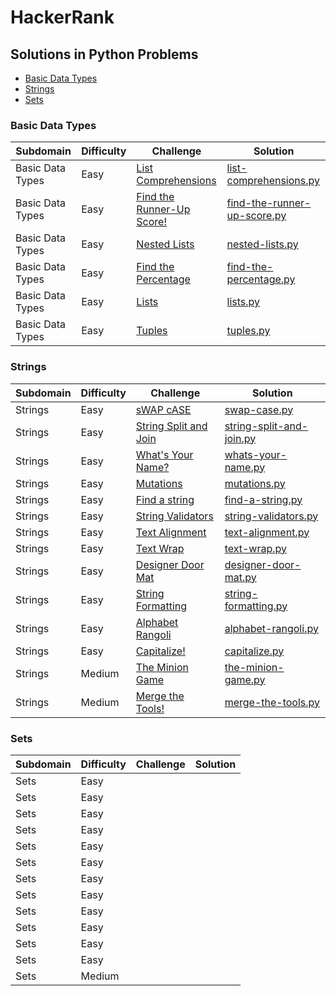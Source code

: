 # HackerRank
## Solutions in Python Problems
- [Basic Data Types](#data-types)
- [Strings](#strings)
- [Sets](#sets)

### Basic Data Types
| Subdomain |	Difficulty | Challenge	| Solution |
|-----------|------------|------------|----------|
| Basic Data Types | Easy | [List Comprehensions](https://www.hackerrank.com/challenges/list-comprehensions/problem) | [list-comprehensions.py](./Python/list-comprehensions.py) |
| Basic Data Types | Easy | [Find the Runner-Up Score!](https://www.hackerrank.com/challenges/find-second-maximum-number-in-a-list/problem) | [find-the-runner-up-score.py](./Python/find-the-runner-up-score.py)
| Basic Data Types | Easy | [Nested Lists](https://www.hackerrank.com/challenges/nested-list/problem) | [nested-lists.py](./Python/nested-lists.py) |
| Basic Data Types | Easy | [Find the Percentage](https://www.hackerrank.com/challenges/finding-the-percentage/problem) | [find-the-percentage.py](./Python/find-the-percentage.py) |
| Basic Data Types | Easy | [Lists](https://www.hackerrank.com/challenges/python-lists/problem) | [lists.py](./Python/lists.py) |
| Basic Data Types | Easy | [Tuples](https://www.hackerrank.com/challenges/python-tuples/problem) | [tuples.py](./Python/tuples.py) |
### Strings
| Subdomain |	Difficulty | Challenge	| Solution |
|-----------|------------|------------|----------|
| Strings | Easy | [sWAP cASE](https://www.hackerrank.com/challenges/swap-case/problem) | [swap-case.py](./Python/swap-case.py) |
| Strings | Easy | [String Split and Join](https://www.hackerrank.com/challenges/python-string-split-and-join/problem) | [string-split-and-join.py](./Python/string-split-and-join.py) | 
| Strings | Easy | [What's Your Name?](https://www.hackerrank.com/challenges/whats-your-name/problem) | [whats-your-name.py](./Python/whats-your-name.py) | 
| Strings | Easy | [Mutations](https://www.hackerrank.com/challenges/python-mutations/problem) | [mutations.py](./Python/mutations.py) | 
| Strings | Easy | [Find a string](https://www.hackerrank.com/challenges/find-a-string/problem) | [find-a-string.py](./Python/find-a-string.py) | 
| Strings | Easy | [String Validators](https://www.hackerrank.com/challenges/string-validators/problem) | [string-validators.py](./Python/string-validators.py) | 
| Strings | Easy | [Text Alignment](https://www.hackerrank.com/challenges/text-alignment/problem) | [text-alignment.py](./Python/text-alignment.py) | 
| Strings | Easy | [Text Wrap](https://www.hackerrank.com/challenges/text-wrap/problem) | [text-wrap.py](./Python/text-wrap.py) | 
| Strings | Easy | [Designer Door Mat](https://www.hackerrank.com/challenges/designer-door-mat/problem) | [designer-door-mat.py](./Python/designer-door-mat.py) | 
| Strings | Easy | [String Formatting](https://www.hackerrank.com/challenges/python-string-formatting/problem) | [string-formatting.py](./Python/string-formatting.py) | 
| Strings | Easy | [Alphabet Rangoli](https://www.hackerrank.com/challenges/alphabet-rangoli/problem) | [alphabet-rangoli.py](./Python/alphabet-rangoli.py) | 
| Strings | Easy | [Capitalize!](https://www.hackerrank.com/challenges/capitalize/problem) | [capitalize.py](./Python/capitalize.py) | 
| Strings | Medium | [The Minion Game](https://www.hackerrank.com/challenges/the-minion-game/problem) | [the-minion-game.py](./Python/the-minion-game.py) | 
| Strings | Medium | [Merge the Tools!](https://www.hackerrank.com/challenges/merge-the-tools/problem) | [merge-the-tools.py](./Python/merge-the-tools.py) |
### Sets
| Subdomain |	Difficulty | Challenge	| Solution |
|-----------|------------|------------|----------|
| Sets      | Easy |  |  |
| Sets      | Easy |  |  |
| Sets      | Easy |  |  |
| Sets      | Easy |  |  |
| Sets      | Easy |  |  |
| Sets      | Easy |  |  |
| Sets      | Easy |  |  |
| Sets      | Easy |  |  |
| Sets      | Easy |  |  |
| Sets      | Easy |  |  |
| Sets      | Easy |  |  |
| Sets      | Easy |  |  |
| Sets      | Medium |  |  |
